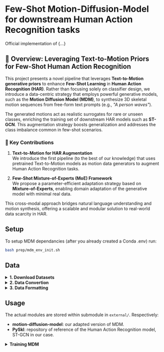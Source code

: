 # Few-Shot Motion-Diffusion-Model for downstream Human Action Recognition tasks

Official implementation of {...}

## 🧠 Overview: Leveraging Text-to-Motion Priors for Few-Shot Human Action Recognition

This project presents a novel pipeline that leverages **Text-to-Motion generative priors** to enhance **Few-Shot Learning** in **Human Action Recognition (HAR)**. Rather than focusing solely on classifier design, we introduce a data-centric strategy that employs powerful generative models, such as the **Motion Diffusion Model (MDM)**, to synthesize 3D skeletal motion sequences from free-form text prompts (e.g., _"A person waves"_).

The generated motions act as realistic surrogates for rare or unseen classes, enriching the training set of downstream HAR models such as **ST-GCN**. This augmentation strategy boosts generalization and addresses the class imbalance common in few-shot scenarios.

### 🚀 Key Contributions

1. **Text-to-Motion for HAR Augmentation**  
   We introduce the first pipeline (to the best of our knowledge) that uses pretrained Text-to-Motion models as motion data generators to augment Human Action Recognition tasks.

2. **Few-Shot Mixture-of-Experts (MoE) Framework**  
   We propose a parameter-efficient adaptation strategy based on **Mixture-of-Experts**, enabling domain adaptation of the generative model with minimal real data.

This cross-modal approach bridges natural language understanding and motion synthesis, offering a scalable and modular solution to real-world data scarcity in HAR.


## Setup

To setup MDM dependancies (after you already created a Conda .env) run:

```bash
bash prep/mdm_env_init.sh
```

## Data

<details>
  <summary><b>1. Download Datasets</b></summary>

#### Automatic installation (recomended):
```bash
bash prep/data_init.sh
```

#### Manual installation:
* **HumanML3D**: We don't need the training dataset as we don't plan on training on this dataset, so simply download text + dataset informations accordingly to [MDM repo.](https://github.com/kennymckormick/pyskl/blob/main/tools/data/README.md#download-the-pre-processed-skeletons) we work only with 3D skeletal data, so download either `NTU RGB+D [3D skeleton]` or the `NTU RGB+D 120 [3D skeleton]`.
* **NTU RGB+D**: Download NTU data from the [PySkl repo.](https://github.com/kennymckormick/pyskl?tab=readme-ov-file#data-preparation)

</details>

<details>
  <summary><b>2. Data Convertion</b></summary>

Data from NTU RGB+D needs to be converted in order to be coherent with HumanML3D. Check details at [skel_adaptation](modules/skel_adaptation) for further details. Execute

```bash
python3 modules/skel_adaptation/skel_mapping.py \
    --input-data data/NTU60/ntu60_3danno.pkl \
    --forward
```

</details>

<details>
  <summary><b>3. Data Formatting</b></summary>

Now, all raw data should be converted and stored in `modules/skel_adaptation/out`. Some other steps are required so that data is formatted accordingly to MDM expected input formatting.

Format data for MDM:
```bash
python3 data/prep_mdm_data.py \
  --dataset NTU60 \
  --smpl_data modules/skel_adaptation/out/forw
```

Symlink data within MDM folder (for convenience)
```bash
bash prep/mdm_dataset_init.sh NTU60
```
</details>


## Usage

The actual modules are stored within submodule in `external/`. Respectively:
* **motion-diffusion-model**: our adapted version of MDM.
* **PySkl**: repository of reference of the Human Action Recognition model, ST-GCN in our case.



<details>
  <summary><b>Training MDM</b></summary>

First enter the submodule
```bash
cd external/motion-diffusion-model
```

If all steps specified in sections [Data](Data) and [Setup](Setup) you should be able to run the trainig with no problem. 
```bash
python -m train.train_mdm \
    --few_shot \
    --dataset ntu60 \
    --split 5way_10shot_seed19/xset/train \
    --save_dir save/my_few_shot_ntu60_trans_enc_512
```
</details>



